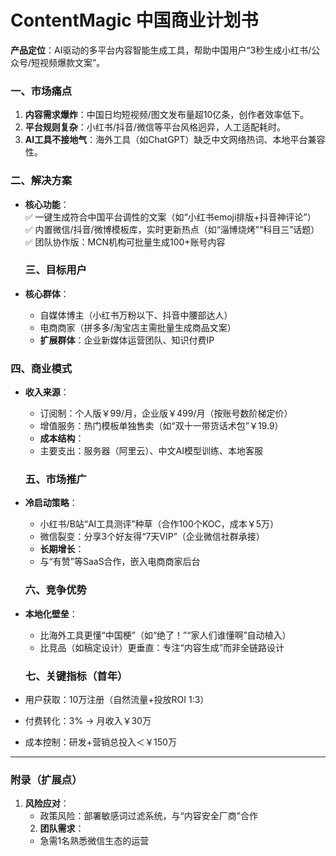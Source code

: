
# **ContentMagic 中国商业计划书**  
**产品定位**：AI驱动的多平台内容智能生成工具，帮助中国用户“3秒生成小红书/公众号/短视频爆款文案”。  

### **一、市场痛点**  
1. **内容需求爆炸**：中国日均短视频/图文发布量超10亿条，创作者效率低下。  
2. **平台规则复杂**：小红书/抖音/微信等平台风格迥异，人工适配耗时。  
3. **AI工具不接地气**：海外工具（如ChatGPT）缺乏中文网络热词、本地平台兼容性。  

### **二、解决方案**  
- **核心功能**：  
  ✅ 一键生成符合中国平台调性的文案（如“小红书emoji排版+抖音神评论”）  
  ✅ 内置微信/抖音/微博模板库，实时更新热点（如“淄博烧烤”“科目三”话题）  
  ✅ 团队协作版：MCN机构可批量生成100+账号内容  

  ### **三、目标用户**  
- **核心群体**：  
  - 自媒体博主（小红书万粉以下、抖音中腰部达人）  
  - 电商商家（拼多多/淘宝店主需批量生成商品文案）  
  - **扩展群体**：企业新媒体运营团队、知识付费IP  

### **四、商业模式**  
- **收入来源**：  
  - 订阅制：个人版￥99/月，企业版￥499/月（按账号数阶梯定价）  
  - 增值服务：热门模板单独售卖（如“双十一带货话术包”￥19.9）  
  - **成本结构**：  
  - 主要支出：服务器（阿里云）、中文AI模型训练、本地客服  

  ### **五、市场推广**  
- **冷启动策略**：  
  - 小红书/B站“AI工具测评”种草（合作100个KOC，成本￥5万）  
  - 微信裂变：分享3个好友得“7天VIP”（企业微信社群承接）  
  - **长期增长**：  
  - 与“有赞”等SaaS合作，嵌入电商商家后台  

  ### **六、竞争优势**  
- **本地化壁垒**：  
  - 比海外工具更懂“中国梗”（如“绝了！”“家人们谁懂啊”自动植入）  
  - 比竞品（如稿定设计）更垂直：专注“内容生成”而非全链路设计  

  ### **七、关键指标（首年）**  
- 用户获取：10万注册（自然流量+投放ROI 1:3）  
- 付费转化：3% → 月收入￥30万  
- 成本控制：研发+营销总投入＜￥150万  

---

### **附录（扩展点）**  
1. **风险应对**：  
   - 政策风险：部署敏感词过滤系统，与“内容安全厂商”合作  
   2. **团队需求**：  
   - 急需1名熟悉微信生态的运营
